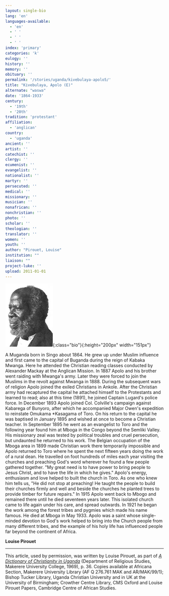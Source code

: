 ```yaml
---
layout: single-bio
lang: 'en'
languages-available:
  - 'en'
  - ' '
  - ' '
  - ' '
index: 'primary'
categories: 'k'
eulogy: ''
history: ''
memory: ''
obituary: ''
permalink: '/stories/uganda/kivebulaya-apolo5/'
title: "Kivebulaya, Apolo (E)"
alternate: "waswa"
date: '1864-1933'
century:
  - '19th'
  - '20th'
tradition: 'protestant'
affiliation:
  - 'anglican'
country:
  - 'uganda'
ancient: ''
artist: ''
catechist: ''
clergy: ''
ecumenist: ''
evangelist: ''
nationalist: ''
martyr: ''
persecuted: ''
medical: ''
missionary: ''
musician: ''
nonafrican: ''
nonchristian: ''
photo: ''
scholar: ''
theologian: ''
translator: ''
women: ''
youth: ''
author: "Pirouet, Louise"
institution: ""
liaison: ""
project-luke: ''
upload: 2011-01-01
---
```


![](/images/bio-pics/uganda/kivebulaya-apolo5/Apolo.jpg){:class="bio"}{:height="200px" width="151px"}


A Muganda born in Singo about 1864. He grew up under Muslim influence and first came to the capital of Buganda during the reign of Kabaka Mwanga. Here he attended the Christian reading classes conducted by Alexander Mackay at the Anglican Mission. In 1887 Apolo and his brother went raiding with Mwanga's army. Later they were forced to join the Muslims in the revolt against Mwanga in 1888. During the subsequent wars of religion Apolo joined the exiled Christians in Ankole. After the Christian army had recaptured the capital he attached himself to the Protestants and learned to read; also at this time (1891), he joined Captain Lugard's police force. In December 1893 Apolo joined Col. Colville's campaign against Kabarega of Bunyoro, after which he accompanied Major Owen's expedition to reinstate Omukama *Kasagama of Toro. On his return to the capital he was baptised in January 1895 and wished at once to become a Christian teacher. In September 1895 he went as an evangelist to Toro and the following year found him at Mboga in the Congo beyond the Semliki  Valley. His missionary zeal was tested by political troubles and cruel persecution, but undaunted he returned to his work. The Belgian occupation of the Mboga area in 1899 made Christian work there temporarily impossible and Apolo returned to Toro where he spent the next fifteen years doing the work of a rural dean. He travelled on foot hundreds of miles each year visiting the churches and preaching God's word wherever he found a few people gathered together. &quot;My great need is to have power to bring people to Jesus Christ, and to have the life in which he gives." Apolo's energy, enthusiasm and love helped to built the church in Toro. As one who knew him tells us, &quot;He did not stop at preaching! He taught the people to build their churches firmly and well and beside the churches he planted trees to provide timber for future repairs." In 1915 Apolo went back to Mbogo and remained there until he died seventeen years later. This isolated church came to life again under his care, and spread outwards. In 1921 he began the work among the forest tribes and pygmies which made his name famous. He died at Mboga in May 1933. Apolo was a saint whose single-minded devotion to God's work helped to bring into the Church people from many different tribes, and the example of his holy life has influenced people far beyond the continent of Africa.

**Louise Pirouet**

---

This article, used by permission, was written by Louise Pirouet, as part of [*A Dictionary of Christianity in Uganda*](../pirouet-foreword/) (Department of Religious Studies, Makerere University College, 1969), p. 36. Copies available at Africana Section, Makerere University Library (AF Q 276.761 MAK and AR/MAK/99/1); Bishop Tucker Library, Uganda Christian University and in UK at the University of Birmingham; Crowther Centre Library, CMS Oxford and Louise Pirouet Papers, Cambridge Centre of African Studies.
